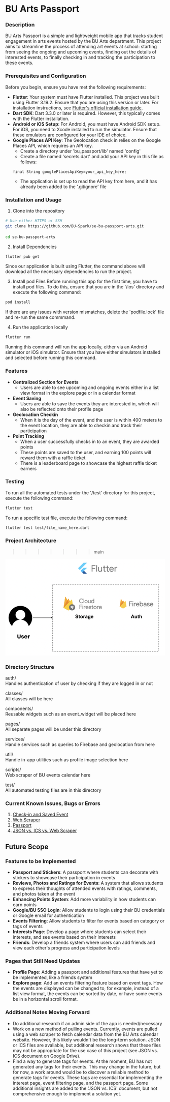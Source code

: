 # BU Arts Passport

### Description
BU Arts Passport is a simple and lightweight mobile app that tracks student engagement in arts events hosted by the BU Arts department. 
This project aims to streamline the process of attending art events at school: starting from seeing the ongoing and upcoming events, 
finding out the details of interested events, to finally checking in and tracking the participation to these events.

### Prerequisites and Configuration
Before you begin, ensure you have met the following requirements:
- **Flutter**: Your system must have Flutter installed. This project was built using Flutter 3.19.2. Ensure that you are using this version or later. For installation instructions, see [Flutter's official installation guide](https://flutter.dev/docs/get-started/install).
- **Dart SDK**: Dart 3.3.0 or later is required. However, this typically comes with the Flutter installation.
- **Android or iOS Setup**: For Android, you must have Android SDK setup. For iOS, you need to Xcode installed to run the simulator. Ensure that these emulators are configured for your IDE of choice.
- **Google Places API Key**: The Geolocation check in relies on the Google Places API, which requires an API key.
  - Create a directory under 'bu_passport/lib' named 'config'
  - Create a file named 'secrets.dart' and add your API key in this file as follows:
  ```plaintext
  final String googlePlacesApiKey=your_api_key_here;
  ```
  - The application is set up to read the API key from here, and it has already been added to the '.gitignore' file

### Installation and Usage
1. Clone into the repository
```bash
# Use either HTTPS or SSH
git clone https://github.com/BU-Spark/se-bu-passport-arts.git

cd se-bu-passport-arts
```

2. Install Dependencies
```bash
flutter pub get
```
Since our application is built using Flutter, the command above will download all the necessary dependencies to run the project.

3. Install pod Files
Before running this app for the first time, you have to install pod files. To do this, ensure that you are in the '/ios' directory and execute the following command:
```bash
pod install
```
If there are any issues with version mismatches, delete the 'podfile.lock' file and re-run the same commmand.

4. Run the application locally
```bash
flutter run
```
Running this command will run the app locally, either via an Android simulator or iOS simulator. Ensure that you have either simulators installed and 
selected before running this command.

### Features
- **Centralized Section for Events**
  - Users are able to see upcoming and ongoing events either in a list view format in the explore page or in a calendar format
- **Event Saving**
  - Users are able to save the events they are interested in, which will also be reflected onto their profile page
- **Geolocation Checkin**
  - When it is the day of the event, and the user is within 400 meters to the event location, they are able to checkin and track their participation
- **Point Tracking**
  - When a user successfully checks in to an event, they are awarded points
  - These points are saved to the user, and earning 100 points will reward them with a raffle ticket
  - There is a leaderboard page to showcase the highest raffle ticket earners

### Testing
To run all the automated tests under the '/test' directory for this project, execute the following command:
```bash
flutter test
```
To run a specific test file, execute the following command:
```bash
flutter test test/file_name_here.dart
```

### Project Architecture
>>>>>>> main

![alt text](./passportArchitecture.png)

### Directory Structure

auth/ \
Handles authentication of user by checking if they are logged in or not

classes/ \
All classes will be here

components/ \
Reusable widgets such as an event_widget will be placed here
  
pages/ \
All separate pages will be under this directory

services/ \
Handle services such as queries to Firebase and geolocation from here

util/ \
Handle in-app utilities such as profile image selection here

scripts/ \
Web scraper of BU events calendar here

test/ \
All automated testing files are in this directory

### Current Known Issues, Bugs or Errors
1. [Check-in and Saved Event](https://github.com/BU-Spark/se-bu-passport-arts/issues/13)
2. [Web Scraper](https://github.com/BU-Spark/se-bu-passport-arts/issues/14)
3. [Passport](https://github.com/BU-Spark/se-bu-passport-arts/issues/15)
4. [JSON vs. ICS vs. Web Scraper](https://github.com/BU-Spark/se-bu-passport-arts/issues/16)

## Future Scope

### Features to be Implemented
- **Passport and Stickers**: A passport where students can decorate with stickers to showcase their participation in events
- **Reviews, Photos and Ratings for Events**: A system that allows students to express their thoughts of attended events with ratings, comments, and photos taken at the event
- **Enhancing Points System**: Add more variability in how students can earn points
- **Google/BU SSO Login**: Allow students to login using their BU credentials or Google email for authentication
- **Events Filtering**: Allow students to filter for events based on category or tags of events
- **Interests Page**: Develop a page where students can select their interests, and see events based on their interests
- **Friends**: Develop a friends system where users can add friends and view each other's progress and participation levels

### Pages that Still Need Updates
- **Profile Page**: Adding a passport and additional features that have yet to be implemented, like a friends system
- **Explore page**: Add an events filtering feature based on event tags. How the events are displayed can be changed to, for example, instead of a list view format, the events can be sorted by date, or have some events be in a horizontal scroll format.

### Additional Notes Moving Forward
- Do additional research if an admin side of the app is needed/necessary
- Work on a new method of pulling events. Currently, events are pulled using a web scraper to fetch calendar data from the BU Arts calendar website. However, this likely wouldn't be the long-term solution. JSON or ICS files are avaliable, but additional research shows that these files may not be appropriate for the use case of this project (see JSON vs. ICS document on Google Drive). 
- Find a way to generate tags for events. At the moment, BU has not generated any tags for their events. This may change in the future, but for now, a work around would be to discover a reliable method to generate tags for events. These tags are essential for implementing the interest page, event filtering page, and the passport page. Some additional insights are added to the 'JSON vs. ICS' document, but not comprehensive enough to implement a solution yet.
